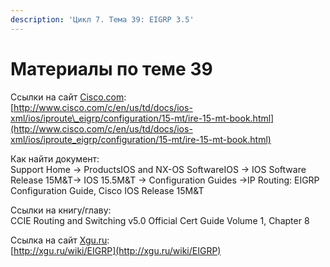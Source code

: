 ```yaml
---
description: 'Цикл 7. Тема 39: EIGRP 3.5'
---
```


# Материалы по теме 39

Ссылки на сайт [Cisco.com](http://www.cisco.com/):  
[http://www.cisco.com/c/en/us/td/docs/ios-xml/ios/iproute\_eigrp/configuration/15-mt/ire-15-mt-book.html](http://www.cisco.com/c/en/us/td/docs/ios-xml/ios/iproute_eigrp/configuration/15-mt/ire-15-mt-book.html)

Как найти документ:  
Support Home → ProductsIOS and NX-OS SoftwareIOS → IOS Software Release 15M&T→ IOS 15.5M&T → Configuration Guides →IP Routing: EIGRP Configuration Guide, Cisco IOS Release 15M&T

Ссылки на книгу/главу:  
CCIE Routing and Switching v5.0 Official Cert Guide Volume 1, Chapter 8

Ссылка на сайт [Xgu.ru](http://www.xgu.ru/):  
[http://xgu.ru/wiki/EIGRP](http://xgu.ru/wiki/EIGRP)

